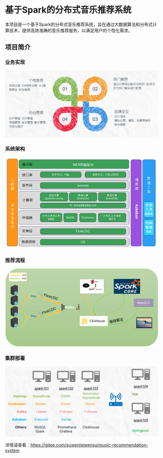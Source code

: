 # 基于Spark的分布式音乐推荐系统
本项目是一个基于Spark的分布式音乐推荐系统，旨在通过大数据算法和分布式计算技术，提供高效准确的音乐推荐服务，以满足用户的个性化需求。
## 项目简介
### 业务实现
![业务实现](./imgs/1.png)
### 系统架构
![系统架构](./imgs/2.png)
### 推荐流程
![推荐流程](./imgs/3.png)
### 集群部署
![集群部署](./imgs/4.png)


详情请查看：https://gitee.com/suwenjiewensu/music-recommendation-system
